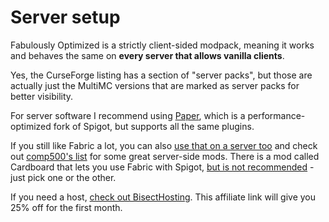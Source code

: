 # Server setup

Fabulously Optimized is a strictly client-sided modpack, meaning it works and behaves the same on **every server that allows vanilla clients**. 

Yes, the CurseForge listing has a section of "server packs", but those are actually just the MultiMC versions that are marked as server packs for better visibility.

For server software I recommend using [Paper](https://papermc.io), which is a performance-optimized fork of Spigot, but supports all the same plugins. 

If you still like Fabric a lot, you can also [use that on a server too](https://fabricmc.net/use/?page=server) and check out [comp500's list](https://github.com/comp500/fabric-serverside-mods#performance) for some great server-side mods. There is a mod called Cardboard that lets you use Fabric with Spigot, [but is not recommended](https://gist.github.com/Patbox/e44844294c358b614d347d369b0fc3bf) - just pick one or the other.

If you need a host, [check out BisectHosting](https://www.bisecthosting.com/clients/aff.php?aff=2604). This affiliate link will give you 25% off for the first month.
